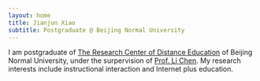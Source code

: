 ```yaml
---
layout: home
title: Jianjun Xiao
subtitle: Postgraduate @ Beijing Normal University
---
```


I am postgraduate of [The Research Center of Distance Education](https://rcde.bnu.edu.cn/) of Beijing Normal University, under the surpervision of [Prof. Li Chen](https://fe.bnu.edu.cn/pc/cms1info/resume/51/94). My research interests include instructional interaction and Internet plus education.

